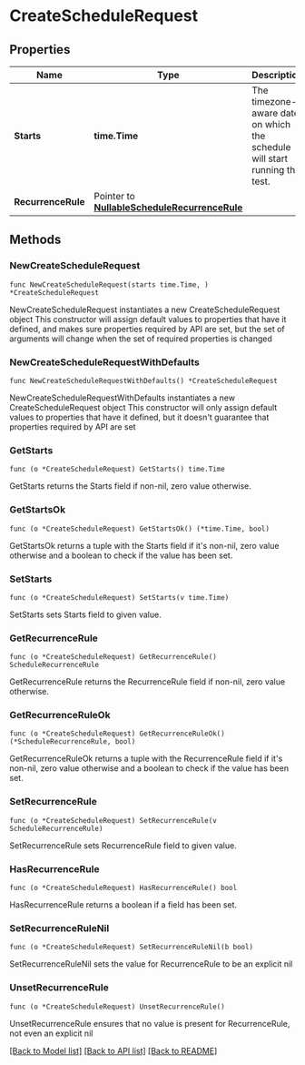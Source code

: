 # CreateScheduleRequest

## Properties

Name | Type | Description | Notes
------------ | ------------- | ------------- | -------------
**Starts** | **time.Time** | The timezone-aware date on which the schedule will start running the test. | 
**RecurrenceRule** | Pointer to [**NullableScheduleRecurrenceRule**](ScheduleRecurrenceRule.md) |  | [optional] 

## Methods

### NewCreateScheduleRequest

`func NewCreateScheduleRequest(starts time.Time, ) *CreateScheduleRequest`

NewCreateScheduleRequest instantiates a new CreateScheduleRequest object
This constructor will assign default values to properties that have it defined,
and makes sure properties required by API are set, but the set of arguments
will change when the set of required properties is changed

### NewCreateScheduleRequestWithDefaults

`func NewCreateScheduleRequestWithDefaults() *CreateScheduleRequest`

NewCreateScheduleRequestWithDefaults instantiates a new CreateScheduleRequest object
This constructor will only assign default values to properties that have it defined,
but it doesn't guarantee that properties required by API are set

### GetStarts

`func (o *CreateScheduleRequest) GetStarts() time.Time`

GetStarts returns the Starts field if non-nil, zero value otherwise.

### GetStartsOk

`func (o *CreateScheduleRequest) GetStartsOk() (*time.Time, bool)`

GetStartsOk returns a tuple with the Starts field if it's non-nil, zero value otherwise
and a boolean to check if the value has been set.

### SetStarts

`func (o *CreateScheduleRequest) SetStarts(v time.Time)`

SetStarts sets Starts field to given value.


### GetRecurrenceRule

`func (o *CreateScheduleRequest) GetRecurrenceRule() ScheduleRecurrenceRule`

GetRecurrenceRule returns the RecurrenceRule field if non-nil, zero value otherwise.

### GetRecurrenceRuleOk

`func (o *CreateScheduleRequest) GetRecurrenceRuleOk() (*ScheduleRecurrenceRule, bool)`

GetRecurrenceRuleOk returns a tuple with the RecurrenceRule field if it's non-nil, zero value otherwise
and a boolean to check if the value has been set.

### SetRecurrenceRule

`func (o *CreateScheduleRequest) SetRecurrenceRule(v ScheduleRecurrenceRule)`

SetRecurrenceRule sets RecurrenceRule field to given value.

### HasRecurrenceRule

`func (o *CreateScheduleRequest) HasRecurrenceRule() bool`

HasRecurrenceRule returns a boolean if a field has been set.

### SetRecurrenceRuleNil

`func (o *CreateScheduleRequest) SetRecurrenceRuleNil(b bool)`

 SetRecurrenceRuleNil sets the value for RecurrenceRule to be an explicit nil

### UnsetRecurrenceRule
`func (o *CreateScheduleRequest) UnsetRecurrenceRule()`

UnsetRecurrenceRule ensures that no value is present for RecurrenceRule, not even an explicit nil

[[Back to Model list]](../README.md#documentation-for-models) [[Back to API list]](../README.md#documentation-for-api-endpoints) [[Back to README]](../README.md)


